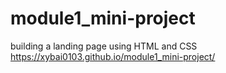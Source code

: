 # module1_mini-project
building a landing page using HTML and CSS
https://xybai0103.github.io/module1_mini-project/

